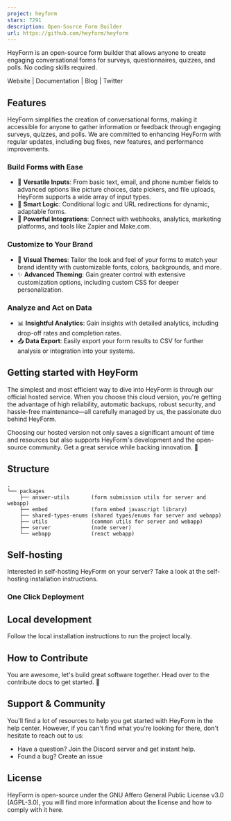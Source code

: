 ```yaml
---
project: heyform
stars: 7291
description: Open-Source Form Builder
url: https://github.com/heyform/heyform
---
```


HeyForm is an open-source form builder that allows anyone to create engaging conversational forms for surveys, questionnaires, quizzes, and polls. No coding skills required.

Website | Documentation | Blog | Twitter

Features
--------

HeyForm simplifies the creation of conversational forms, making it accessible for anyone to gather information or feedback through engaging surveys, quizzes, and polls. We are committed to enhancing HeyForm with regular updates, including bug fixes, new features, and performance improvements.

### Build Forms with Ease

-   📝 **Versatile Inputs**: From basic text, email, and phone number fields to advanced options like picture choices, date pickers, and file uploads, HeyForm supports a wide array of input types.
-   🧠 **Smart Logic**: Conditional logic and URL redirections for dynamic, adaptable forms.
-   🔗 **Powerful Integrations**: Connect with webhooks, analytics, marketing platforms, and tools like Zapier and Make.com.

### Customize to Your Brand

-   🎨 **Visual Themes**: Tailor the look and feel of your forms to match your brand identity with customizable fonts, colors, backgrounds, and more.
-   ✨ **Advanced Theming**: Gain greater control with extensive customization options, including custom CSS for deeper personalization.

### Analyze and Act on Data

-   📊 **Insightful Analytics**: Gain insights with detailed analytics, including drop-off rates and completion rates.
-   📤 **Data Export**: Easily export your form results to CSV for further analysis or integration into your systems.

Getting started with HeyForm
----------------------------

The simplest and most efficient way to dive into HeyForm is through our official hosted service. When you choose this cloud version, you're getting the advantage of high reliability, automatic backups, robust security, and hassle-free maintenance—all carefully managed by us, the passionate duo behind HeyForm.

Choosing our hosted version not only saves a significant amount of time and resources but also supports HeyForm's development and the open-source community. Get a great service while backing innovation. 💙

Structure
---------

```
.
└── packages
    ├── answer-utils       (form submission utils for server and webapp)
    ├── embed              (form embed javascript library)
    ├── shared-types-enums (shared types/enums for server and webapp)
    ├── utils              (common utils for server and webapp)
    ├── server             (node server)
    └── webapp             (react webapp)
```

Self-hosting
------------

Interested in self-hosting HeyForm on your server? Take a look at the self-hosting installation instructions.

### One Click Deployment

Local development
-----------------

Follow the local installation instructions to run the project locally.

How to Contribute
-----------------

You are awesome, let's build great software together. Head over to the contribute docs to get started. 💪

Support & Community
-------------------

You'll find a lot of resources to help you get started with HeyForm in the help center. However, if you can't find what you're looking for there, don't hesitate to reach out to us:

-   Have a question? Join the Discord server and get instant help.
-   Found a bug? Create an issue

License
-------

HeyForm is open-source under the GNU Affero General Public License v3.0 (AGPL-3.0), you will find more information about the license and how to comply with it here.
